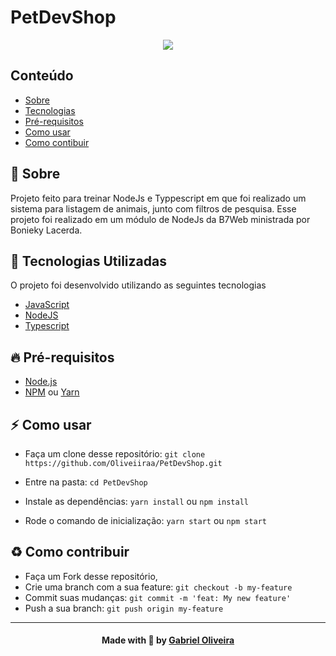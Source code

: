 # PetDevShop

<p align="center">
    <img src="https://img.shields.io/badge/languages-1-blue">
</p>

## Conteúdo

- [Sobre](#sobre)
- [Tecnologias](#tecnologias)
- [Pré-requisitos](#pre-requisitos)
- [Como usar](#como-usar)
- [Como contibuir](#como-contribuir)

<a id="sobre"></a>

## :bookmark: Sobre

Projeto feito para treinar NodeJs e Typpescript em que foi realizado um sistema para listagem de animais, junto com filtros de pesquisa. Esse projeto foi realizado em um módulo de NodeJs da B7Web ministrada por Bonieky Lacerda.

<a id="tecnologias-utilizadas"></a>

## :rocket: Tecnologias Utilizadas

O projeto foi desenvolvido utilizando as seguintes tecnologias

- [JavaScript](https://javascript.com/)
- [NodeJS](https://nodejs.org/)
- [Typescript](http://typescriptlang.org/)

<a id="pre-requisitos"></a>

## :fire: **Pré-requisitos**

- [Node.js](https://nodejs.org/en/)
- [NPM](https://www.npmjs.com/) ou [Yarn](https://yarnpkg.com/)

<a id="como-usar"></a>

## :zap: Como usar

- Faça um clone desse repositório: `git clone https://github.com/Oliveiiraa/PetDevShop.git`

- Entre na pasta: `cd PetDevShop`

- Instale as dependências: `yarn install` ou `npm install`

- Rode o comando de inicialização: `yarn start` ou `npm start`

<a id="como-contribuir"></a>

## :recycle: Como contribuir

- Faça um Fork desse repositório,
- Crie uma branch com a sua feature: `git checkout -b my-feature`
- Commit suas mudanças: `git commit -m 'feat: My new feature'`
- Push a sua branch: `git push origin my-feature`

---

<h4 align=center>Made with 💙 by <a href="https://www.linkedin.com/in/gabriel-h-oliveira/">Gabriel Oliveira</a></h4>